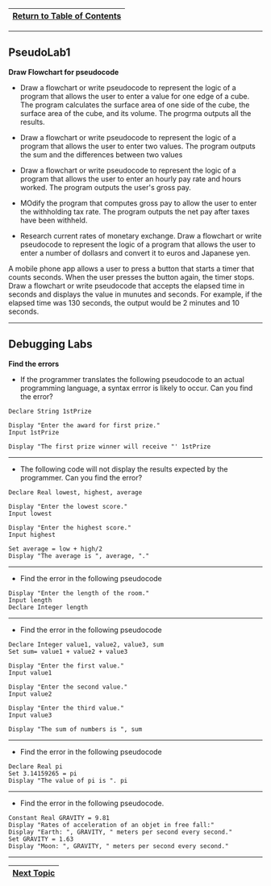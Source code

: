 |[Return to Table of Contents](/00-Table-of-Contents.md)|
|---|

---

## PseudoLab1

**Draw Flowchart for pseudocode**

* Draw a flowchart or write pseudocode to represent the logic of a program that allows the user to enter a value for one edge of a cube. The program calculates the surface area of one side of the cube, the surface area of the cube, and its volume.  The progrma outputs all the results.

* Draw a flowchart or write pseudocode to represent the logic of a program that allows the user to enter two values.  The program outputs the sum and the differences between two values

* Draw a flowchart or write pseudocode to represent the logic of a program that allows the user to enter an hourly pay rate and hours worked.  The program outputs the user's gross pay.

* MOdify the program that computes gross pay to allow the user to enter the withholding tax rate.  The program outputs the net pay after taxes have been withheld.

* Research current rates of monetary exchange.  Draw a flowchart or write pseudocode to represent the logic of a program that allows the user to enter a number of dollasrs and convert it to euros and Japanese yen.

A mobile phone app allows a user to press a button that starts a timer that counts seconds.  When the user presses the button again, the timer stops.  Draw a flowchart or write pseudocode that accepts the elapsed time in seconds and displays the value in munutes and seconds.  For example, if the elapsed time was 130 seconds, the output would be 2 minutes and 10 seconds.

---

## Debugging Labs

**Find the errors**

* If the programmer translates the following pseudocode to an actual programming language, a syntax errror is likely to occur.  Can you find the error?

```
Declare String 1stPrize

Display "Enter the award for first prize."
Input 1stPrize

Display "The first prize winner will receive "' 1stPrize
```

---

* The following code will not display the results expected by the programmer.  Can you find the error?

```
Declare Real lowest, highest, average

Display "Enter the lowest score."
Input lowest

Display "Enter the highest score."
Input highest

Set average = low + high/2
Display "The average is ", average, "."

```

---

* Find the error in the following pseudocode

```
Display "Enter the length of the room."
Input length 
Declare Integer length

```

---

* Find the error in the following pseudocode

```
Declare Integer value1, value2, value3, sum
Set sum= value1 + value2 + value3

Display "Enter the first value."
Input value1

Display "Enter the second value."
Input value2

Display "Enter the third value."
Input value3

Display "The sum of numbers is ", sum

```

---

* Find the error in the following pseudocode

```
Declare Real pi
Set 3.14159265 = pi
Display "The value of pi is ". pi
```

---

* Find the error in the following pseudocode.

```
Constant Real GRAVITY = 9.81
Display "Rates of acceleration of an objet in free fall:"
Display "Earth: ", GRAVITY, " meters per second every second."
Set GRAVITY = 1.63
Display "Moon: ", GRAVITY, " meters per second every second."
```

---
|[Next Topic](01_pseudocode/02_pseudocode.md)|
|---|
